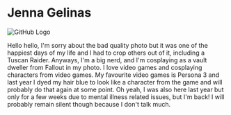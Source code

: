 
# Jenna Gelinas

![GitHub Logo](https://scontent-yyz1-1.xx.fbcdn.net/v/t1.0-9/21558023_10210373587601005_2069824613114584896_n.jpg?oh=0531783f0b5c748d8b93c1e0a83a4622&oe=5A494117)

Hello hello, I'm sorry about the bad quality photo but it was one of the happiest days of my life and I had to crop others out of it, including a Tuscan Raider. Anyways, I'm a big nerd, and I'm cosplaying as a vault dweller from Fallout in my photo. I love video games and cosplaying characters from video games. My favourite video games is Persona 3 and last year I dyed my hair blue to look like a character from the game and will probably do that again at some point.
Oh yeah, I was also here last year but only for a few weeks due to mental illness related issues, but I'm back! I will probably remain silent though because I don't talk much.
